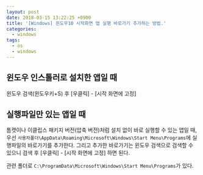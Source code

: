 ```yaml
---
layout: post
date: 2018-03-15 13:22:25 +0900
title: '[Windows] 윈도우10 시작화면 앱 실행 바로가기 추가하는 방법.'
categories:
  - windows
tags:
  - os
  - windows
---
```


## 윈도우 인스톨러로 설치한 앱일 때
윈도우 검색(윈도우키+S) 후 [우클릭] - [시작 화면에 고정]

## 실행파일만 있는 앱일 때
톰캣이나 이클립스 패키지 버전(압축 버전)처럼 설치 없이 바로 실행할 수 있는 앱일 때,
우선 `사용자폴더\AppData\Roaming\Microsoft\Windows\Start Menu\Programs`에 실행파일의 바로가기를 추가한다. 그리고 추가한 바로가기는 윈도우 검색으로 검색할 수 있으니 검색 후 [우클릭] - [시작 화면에 고정] 하면 된다.

관련 폴더로 `C:\ProgramData\Microsoft\Windows\Start Menu\Programs`가 있다.
